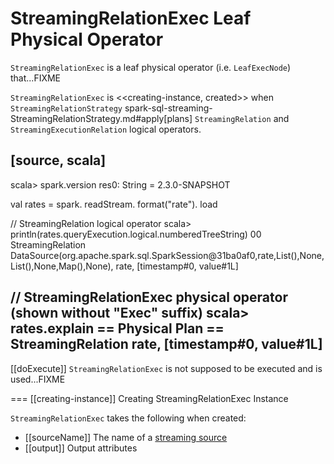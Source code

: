 # StreamingRelationExec Leaf Physical Operator

`StreamingRelationExec` is a leaf physical operator (i.e. `LeafExecNode`) that...FIXME

`StreamingRelationExec` is <<creating-instance, created>> when `StreamingRelationStrategy` spark-sql-streaming-StreamingRelationStrategy.md#apply[plans] `StreamingRelation` and `StreamingExecutionRelation` logical operators.

[source, scala]
----
scala> spark.version
res0: String = 2.3.0-SNAPSHOT

val rates = spark.
  readStream.
  format("rate").
  load

// StreamingRelation logical operator
scala> println(rates.queryExecution.logical.numberedTreeString)
00 StreamingRelation DataSource(org.apache.spark.sql.SparkSession@31ba0af0,rate,List(),None,List(),None,Map(),None), rate, [timestamp#0, value#1L]

// StreamingRelationExec physical operator (shown without "Exec" suffix)
scala> rates.explain
== Physical Plan ==
StreamingRelation rate, [timestamp#0, value#1L]
----

[[doExecute]]
`StreamingRelationExec` is not supposed to be executed and is used...FIXME

=== [[creating-instance]] Creating StreamingRelationExec Instance

`StreamingRelationExec` takes the following when created:

* [[sourceName]] The name of a [streaming source](../Source.md)
* [[output]] Output attributes
